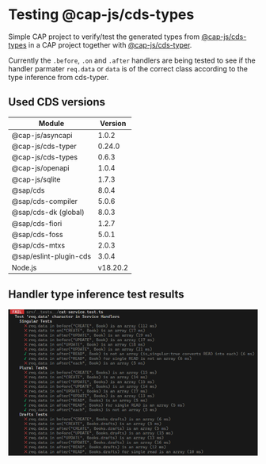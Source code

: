 # Testing @cap-js/cds-types

Simple CAP project to verify/test the generated types from [@cap-js/cds-types](https://github.com/cap-js/cds-types) in a CAP project
together with [@cap-js/cds-typer](https://github.com/cap-js/cds-typer).

Currently the `.before`, `.on` and `.after` handlers are being tested to see if the handler parmater `req.data` or `data` is of the correct class according to the type inference from cds-typer.

## Used CDS versions

| Module                 | Version  |
| ---------------------- | -------- |
| @cap-js/asyncapi       | 1.0.2    |
| @cap-js/cds-typer      | 0.24.0   |
| @cap-js/cds-types      | 0.6.3    |
| @cap-js/openapi        | 1.0.4    |
| @cap-js/sqlite         | 1.7.3    |
| @sap/cds               | 8.0.4    |
| @sap/cds-compiler      | 5.0.6    |
| @sap/cds-dk (global)   | 8.0.3    |
| @sap/cds-fiori         | 1.2.7    |
| @sap/cds-foss          | 5.0.1    |
| @sap/cds-mtxs          | 2.0.3    |
| @sap/eslint-plugin-cds | 3.0.4    |
| Node.js                | v18.20.2 |

## Handler type inference test results

![Jest Test Results](docs/jest-test-results.png)
